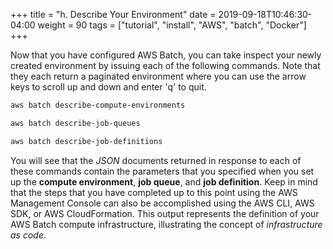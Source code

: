 +++
title = "h. Describe Your Environment"
date = 2019-09-18T10:46:30-04:00
weight = 90
tags = ["tutorial", "install", "AWS", "batch", "Docker"]
+++

Now that you have configured AWS Batch, you can take inspect your newly created environment by issuing each of the following commands. Note that they each return a paginated environment where you can use the arrow keys to scroll up and down and enter 'q' to quit.

```bash
aws batch describe-compute-environments
```

```bash
aws batch describe-job-queues
```

```bash
aws batch describe-job-definitions
```

You will see that the *JSON* documents returned in response to each of these commands contain the parameters that you specified when you set up the **compute environment**, **job queue**, and **job definition**. Keep in mind that the steps that you have completed up to this point using the AWS Management Console can also be accomplished using the AWS CLI, AWS SDK, or AWS CloudFormation. This output represents the definition of your AWS Batch compute infrastructure, illustrating the concept of *infrastructure as code*. 

